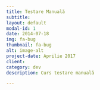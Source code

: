 ```yaml
---
title: Testare Manuală
subtitle:
layout: default
modal-id: 1
date: 2014-07-18
img: fa-bug
thumbnail: fa-bug
alt: image-alt
project-date: Aprilie 2017
client:
category: dev
description: Curs testare manuală

---
```

